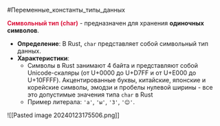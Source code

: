 #Переменные_константы_типы_данных 

<span style="color:crimson;"><b>Символьный тип (char)</b></span> - предназначен для хранения **одиночных символов**.

- **Определение**: В Rust, `char` представляет собой символьный тип данных.
- **Характеристики**: 
  - Символы в Rust занимают 4 байта и представляют собой Unicode-скаляры (от U+0000 до U+D7FF и от U+E000 до U+10FFFF). Акцентированные буквы, китайские, японские и корейские символы, эмодзи и пробелы нулевой ширины - все это допустимые значения типа `char` в Rust
  - Пример литерала: `'a'`, `'ы'`, `'3'`, `'😊'`.


![[Pasted image 20240123175506.png]]
